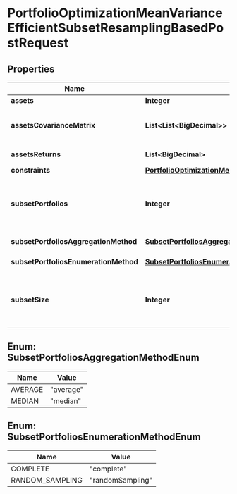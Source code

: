 

# PortfolioOptimizationMeanVarianceEfficientSubsetResamplingBasedPostRequest


## Properties

| Name | Type | Description | Notes |
|------------ | ------------- | ------------- | -------------|
|**assets** | **Integer** | The number of assets |  |
|**assetsCovarianceMatrix** | **List&lt;List&lt;BigDecimal&gt;&gt;** | assetsCovarianceMatrix[i][j] is the covariance between the asset i and the asset j |  |
|**assetsReturns** | **List&lt;BigDecimal&gt;** | assetsReturns[i] is the arithmetic return of asset i |  |
|**constraints** | [**PortfolioOptimizationMeanVarianceEfficientPostRequestConstraints**](PortfolioOptimizationMeanVarianceEfficientPostRequestConstraints.md) |  |  |
|**subsetPortfolios** | **Integer** | The number of subset portfolios to compute; only applicable if the enumeration method for the subset portfolios is random sampling |  [optional] |
|**subsetPortfoliosAggregationMethod** | [**SubsetPortfoliosAggregationMethodEnum**](#SubsetPortfoliosAggregationMethodEnum) | The method to aggregate the subset portfolios |  [optional] |
|**subsetPortfoliosEnumerationMethod** | [**SubsetPortfoliosEnumerationMethodEnum**](#SubsetPortfoliosEnumerationMethodEnum) | The method to enumerate the subset portfolios |  [optional] |
|**subsetSize** | **Integer** | The number of assets to include in each subset portfolio; defaults to a value of order the square root of the total number of assets |  [optional] |



## Enum: SubsetPortfoliosAggregationMethodEnum

| Name | Value |
|---- | -----|
| AVERAGE | &quot;average&quot; |
| MEDIAN | &quot;median&quot; |



## Enum: SubsetPortfoliosEnumerationMethodEnum

| Name | Value |
|---- | -----|
| COMPLETE | &quot;complete&quot; |
| RANDOM_SAMPLING | &quot;randomSampling&quot; |



